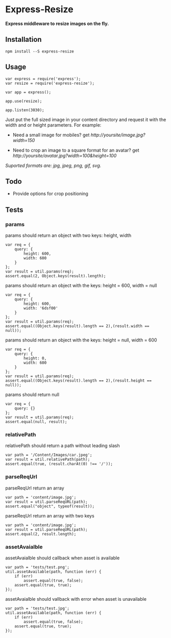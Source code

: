 # Express-Resize

**Express middleware to resize images on the fly.**

## Installation

`npm install --S express-resize`

## Usage

```
var express = require('express');
var resize = require('express-resize');

var app = express();

app.use(resize);

app.listen(3030);

```

Just put the full sized image in your content directory and request it with the width and or height parameters. For example:

* Need a small image for mobiles? get *http://yoursite/image.jpg?width=150*

* Need to crop an image to a square format for an avatar? get *http://yoursite/avatar.jpg?width=100&height=100*

*Suported formats are: jpg, jpeg, png, gif, svg.*

## Todo

* Provide options for crop positioning

## Tests

### params
 params should return an object with two keys: height, width

```
var req = {
    query: {
        height: 600,
        width: 600
    }
};
var result = util.params(req);
assert.equal(2, Object.keys(result).length);
```


 params should return an object with the keys: height = 600, width = null

```
var req = {
    query: {
        height: 600,
        width: '6dsf00'
    }
};
var result = util.params(req);
assert.equal((Object.keys(result).length == 2),(result.width == null));
```


 params should return an object with the keys: height = null, width = 600

```
var req = {
    query: {
        height: 0,
        width: 600
    }
};
var result = util.params(req);
assert.equal((Object.keys(result).length == 2),(result.height == null));
```


 params should return null

```
var req = {
    query: {}
};
var result = util.params(req);
assert.equal(null, result);
```


### relativePath
 relativePath should return a path without leading slash

```
var path = '/Content/Images/car.jpeg';
var result = util.relativePath(path);
assert.equal(true, (result.charAt(0) !== '/'));
```


### parseReqUrl
 parseReqUrl return an array

```
var path = 'content/image.jpg';
var result = util.parseReqURL(path);
assert.equal("object", typeof(result));
```


 parseReqUrl return an array with two keys

```
var path = 'content/image.jpg';
var result = util.parseReqURL(path);
assert.equal(2, result.length);
```


### assetAvaialble
 assetAvaialble should callback when asset is available

```
var path = 'tests/test.png';
util.assetAvailable(path, function (err) {
    if (err)
        assert.equal(true, false);
    assert.equal(true, true);
});
```


 assetAvaialble should vallback with error when asset is unavailable

```
var path = 'tests/test.jpg';
util.assetAvailable(path, function (err) {
    if (err)
        assert.equal(true, false);
    assert.equal(true, true);
});
```
